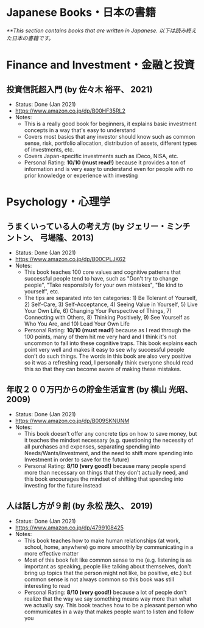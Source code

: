 # Japanese Books・日本の書籍
<i>**This section contains books that are written in Japanese. 以下は読み終えた日本の書籍です。</i>

# Finance and Investment・金融と投資

## 投資信託超入門 (by 佐々木 裕平、 2021)
- Status: Done (Jan 2021)
- https://www.amazon.co.jp/dp/B00HF35RL2
- Notes:
	- This is a really good book for beginners, it explains basic investment concepts in a way that's easy to understand
	- Covers most basics that any investor should know such as common sense, risk, portfolio allocation, distribution of assets, different types of investments, etc. 
	- Covers Japan-specific investments such as iDeco, NISA, etc.
	- Personal Rating: **10/10 (must read!)** because it provides a ton of information and is very easy to understand even for people with no prior knowledge or experience with investing

# Psychology・心理学

## うまくいっている人の考え方 (by ジェリー・ミンチントン、 弓場隆、2013)
- Status: Done (Jan 2021)
- https://www.amazon.co.jp/dp/B00CPLJK62
- Notes:
	- This book teaches 100 core values and cognitive patterns that successful people tend to have, such as "Don't try to change people", "Take responsibily for your own mistakes", "Be kind to yourself", etc. 
	- The tips are separated into ten categories: 1) Be Tolerant of Yourself, 2) Self-Care, 3) Self-Acceptance, 4) Seeing Value in Yourself, 5) Live Your Own Life, 6) Changing Your Perspective of Things, 7) Connecting with Others, 8) Thinking Positively, 9) See Yourself as Who You Are, and 10) Lead Your Own Life
	- Personal Rating: **10/10 (must read!)** because as I read through the 100 points, many of them hit me very hard and I think it's not uncommon to fall into these cognitive traps. This book explains each point very well and makes it easy to see why successful people don't do such things. The words in this book are also very positive so it was a refreshing read, I personally think everyone should read this so that they can become aware of making these mistakes.

## 年収２００万円からの貯金生活宣言 (by 横山 光昭、 2009)
- Status: Done (Jan 2021)
- https://www.amazon.co.jp/dp/B009SKNUNM
- Notes:
	- This book doesn't offer any concrete tips on how to save money, but it teaches the mindset necessary (e.g. questioning the necessity of all purchases and expenses, separating spending into Needs/Wants/Investment, and the need to shift more spending into Investment in order to save for the future)
	- Personal Rating: **8/10 (very good!)** because many people spend more than necessary on things that they don't actually need, and this book encourages the mindset of shifting that spending into investing for the future instead

## 人は話し方が９割 (by 永松 茂久、 2019)
- Status: Done (Jan 2021)
- https://www.amazon.co.jp/dp/4799108425
- Notes:
	- This book teaches how to make human relationships (at work, school, home, anywhere) go more smoothly by communicating in a more effective matter
	- Most of this book felt like common sense to me (e.g. listening is as important as speaking, people like talking about themselves, don't bring up topics that the person might not like, be positive, etc.) but common sense is not always common so this book was still interesting to read
	- Personal Rating: **8/10 (very good!)** because a lot of people don't realize that the way we say something means way more than what we actually say. This book teaches how to be a pleasant person who communicates in a way that makes people want to listen and follow you